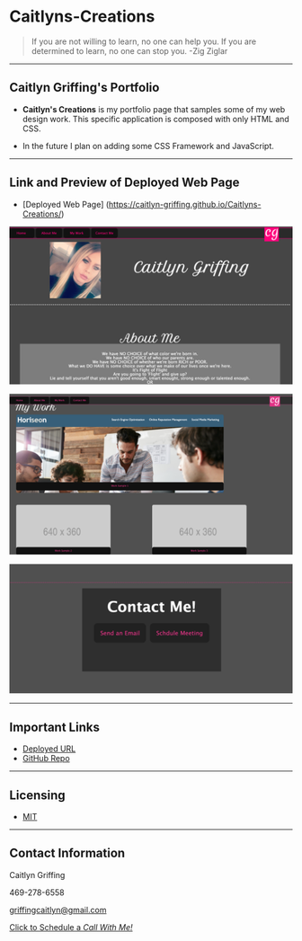 # Caitlyns-Creations

> If you are not willing to learn, no one can help you. If you are determined to learn, no one can stop you. -Zig Ziglar

---
## Caitlyn Griffing's Portfolio
- **Caitlyn's Creations** is my portfolio page that samples some of my web design work. This specific application is composed with only HTML and CSS.

- In the future I plan on adding some CSS Framework and JavaScript.

---

## **Link** and **Preview** of Deployed Web Page

- [Deployed Web Page] (https://caitlyn-griffing.github.io/Caitlyns-Creations/)

![web page screenshot1](assets/images/CC-rmSS-01.png)

![web page screenshot2](assets/images/CC-rmSS-02.png)

![web page screenshot3](assets/images/CC-rmSS-03.png)

---

## Important Links

- [Deployed URL](https://caitlyn-griffing.github.io/Caitlyns-Creations/)
- [GitHub Repo](https://github.com/caitlyn-griffing/Caitlyns-Creations)

---

## Licensing

- [MIT](https://github.com/caitlyn-griffing/Caitlyns-Creations/blob/main/LICENSE)

---

## Contact Information

Caitlyn Griffing

469-278-6558

griffingcaitlyn@gmail.com

[Click to Schedule a *Call With Me!*](https://calendly.com/caitlyngriffing/15min)
